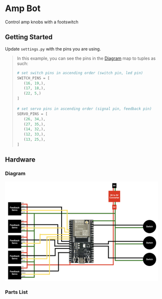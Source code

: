 # Amp Bot

Control amp knobs with a footswitch

## Getting Started

Update `settings.py` with the pins you are using.

> In this example, you can see the pins in the [Diagram](#diagram) map to tuples as such:
> ```python
> # set switch pins in ascending order (switch pin, led pin)
> SWITCH_PINS = [
>    (16, 19,),
>    (17, 18,),
>    (22, 5,)
> ]
>
> # set servo pins in ascending order (signal pin, feedback pin)
> SERVO_PINS = [
>    (26, 34,),
>    (27, 35,),
>    (14, 32,),
>    (12, 33,),
>    (13, 25,),
> ]
> 
> ```

## Hardware

### Diagram

![Circuit Diagram](docs/assets/circuit_diagram.png)

### Parts List